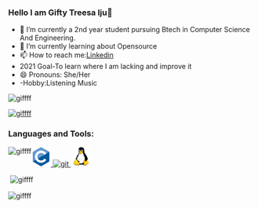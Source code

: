 ### Hello I am Gifty Treesa Iju👋


- 🔭 I’m currently a 2nd year student pursuing Btech in Computer Science And Engineering.
- 🌱 I’m currently learning about Opensource
- 📫 How to reach me:[Linkedin](www.linkedin.com/in/gifty-treesa-iju-b8b21a209)
- 2021 Goal-To learn where I am lacking and improve it
- 😄 Pronouns: She/Her
- -Hobby:Listening Music
<p align="left"> <img src="https://komarev.com/ghpvc/?username=giffff&label=Profile%20views&color=0e75b6&style=flat" alt="giffff" /> </p>

<p align="left"> <a href="https://github.com/ryo-ma/github-profile-trophy"><img src="https://github-profile-trophy.vercel.app/?username=giffff" alt="giffff" /></a> </p>


<h3 align="left">Languages and Tools:</h3>
<p align="left"> <a href="https://www.cprogramming.com/" target="_blank"> <img src="https://raw.githubusercontent.com/devicons/devicon/master/icons/c/c-original.svg" alt="c" width="40" height="40"/>  </a> <a href="https://git-scm.com/" target="_blank"> <img src="https://www.vectorlogo.zone/logos/git-scm/git-scm-icon.svg" alt="git" width="40" height="40"/> </a> <a href="https://www.linux.org/" target="_blank"> <img src="https://raw.githubusercontent.com/devicons/devicon/master/icons/linux/linux-original.svg" alt="linux" width="40" height="40"/>  </a> <a 
<p><img align="left" src="https://github-readme-stats.vercel.app/api/top-langs?username=giffff&show_icons=true&locale=en&layout=compact" alt="giffff" /></p>

<p>&nbsp;<img align="center" src="https://github-readme-stats.vercel.app/api?username=giffff&show_icons=true&locale=en" alt="giffff" /></p>

<p><img align="center" src="https://github-readme-streak-stats.herokuapp.com/?user=giffff&" alt="giffff" /></p>

